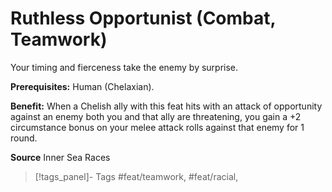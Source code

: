 ﻿---
cssclass: [feats]

---
# Ruthless Opportunist (Combat, Teamwork)

Your timing and fierceness take the enemy by surprise.

**Prerequisites:** Human (Chelaxian).

**Benefit:** When a Chelish ally with this feat hits with an attack of opportunity against an enemy both you and that ally are threatening, you gain a +2 circumstance bonus on your melee attack rolls against that enemy for 1 round.

**Source** Inner Sea Races
>[!tags_panel]- Tags
> #feat/teamwork, #feat/racial, 